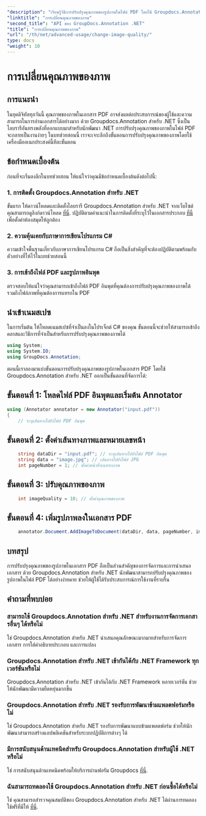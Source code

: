 ```yaml
---
"description": "เรียนรู้วิธีการปรับปรุงคุณภาพของรูปภาพในไฟล์ PDF โดยใช้ Groupdocs.Annotation สำหรับ .NET ปฏิบัติตามคำแนะนำทีละขั้นตอนของเรา"
"linktitle": "การเปลี่ยนคุณภาพของภาพ"
"second_title": "API ของ GroupDocs.Annotation .NET"
"title": "การเปลี่ยนคุณภาพของภาพ"
"url": "/th/net/advanced-usage/change-image-quality/"
type: docs
"weight": 10
---
```


# การเปลี่ยนคุณภาพของภาพ

## การแนะนำ
ในยุคดิจิทัลทุกวันนี้ คุณภาพของภาพในเอกสาร PDF อาจส่งผลต่อประสบการณ์ของผู้ใช้และความสามารถในการอ่านเอกสารได้อย่างมาก ด้วย Groupdocs.Annotation สำหรับ .NET ซึ่งเป็นไลบรารีอันทรงพลังที่ออกแบบมาสำหรับนักพัฒนา .NET การปรับปรุงคุณภาพของภาพในไฟล์ PDF จะกลายเป็นงานง่ายๆ ในบทช่วยสอนนี้ เราจะเจาะลึกถึงขั้นตอนการปรับปรุงคุณภาพของภาพโดยใช้เครื่องมืออเนกประสงค์นี้ทีละขั้นตอน
## ข้อกำหนดเบื้องต้น
ก่อนที่จะเริ่มลงลึกในบทช่วยสอน ให้แน่ใจว่าคุณมีข้อกำหนดเบื้องต้นดังต่อไปนี้:
### 1. การติดตั้ง Groupdocs.Annotation สำหรับ .NET
ขั้นแรก ให้ดาวน์โหลดและติดตั้งไลบรารี Groupdocs.Annotation สำหรับ .NET จากเว็บไซต์ คุณสามารถดูลิงก์ดาวน์โหลด [ที่นี่](https://releases.groupdocs.com/annotation/net/). ปฏิบัติตามคำแนะนำในการติดตั้งที่ระบุไว้ในเอกสารประกอบ [ที่นี่](https://tutorials.groupdocs.com/annotation/net/) เพื่อตั้งค่าห้องสมุดให้ถูกต้อง
### 2. ความคุ้นเคยกับภาษาการเขียนโปรแกรม C#
ความเข้าใจพื้นฐานเกี่ยวกับภาษาการเขียนโปรแกรม C# ถือเป็นสิ่งสำคัญที่จะต้องปฏิบัติตามพร้อมกับตัวอย่างที่ให้ไว้ในบทช่วยสอนนี้
### 3. การเข้าถึงไฟล์ PDF และรูปภาพอินพุต
ตรวจสอบให้แน่ใจว่าคุณสามารถเข้าถึงไฟล์ PDF อินพุตที่คุณต้องการปรับปรุงคุณภาพของภาพได้ รวมถึงไฟล์ภาพที่คุณต้องการแทรกใน PDF

## นำเข้าเนมสเปซ
ในการเริ่มต้น ให้โหลดเนมสเปซที่จำเป็นลงในโปรเจ็กต์ C# ของคุณ ขั้นตอนนี้จะช่วยให้สามารถเข้าถึงคลาสและวิธีการที่จำเป็นสำหรับการปรับปรุงคุณภาพของภาพได้

```csharp
using System;
using System.IO;
using GroupDocs.Annotation;
```

ตอนนี้เราลองมาแบ่งขั้นตอนการปรับปรุงคุณภาพของรูปภาพในเอกสาร PDF โดยใช้ Groupdocs.Annotation สำหรับ .NET ออกเป็นขั้นตอนที่จัดการได้:
## ขั้นตอนที่ 1: โหลดไฟล์ PDF อินพุตและเริ่มต้น Annotator
```csharp
using (Annotator annotator = new Annotator("input.pdf"))
{
    // ระบุเส้นทางไปยังไฟล์ PDF อินพุต
```
## ขั้นตอนที่ 2: ตั้งค่าเส้นทางภาพและหมายเลขหน้า
```csharp
    string dataDir = "input.pdf"; // ระบุเส้นทางไปยังไฟล์ PDF อินพุต
    string data = "image.jpg"; // เส้นทางไปยังไฟล์ JPG
    int pageNumber = 1; // ตั้งค่าหน้าที่จะแทรกภาพ
```
## ขั้นตอนที่ 3: ปรับคุณภาพของภาพ
```csharp
    int imageQuality = 10; // ตั้งค่าคุณภาพของภาพ
```
## ขั้นตอนที่ 4: เพิ่มรูปภาพลงในเอกสาร PDF
```csharp
    annotator.Document.AddImageToDocument(dataDir, data, pageNumber, imageQuality);
```

## บทสรุป
การปรับปรุงคุณภาพของรูปภาพในเอกสาร PDF ถือเป็นส่วนสำคัญของการจัดการและการนำเสนอเอกสาร ด้วย Groupdocs.Annotation สำหรับ .NET นักพัฒนาสามารถปรับปรุงคุณภาพของรูปภาพในไฟล์ PDF ได้อย่างง่ายดาย ช่วยให้ผู้ใช้ได้รับประสบการณ์การใช้งานที่ราบรื่น
## คำถามที่พบบ่อย
### สามารถใช้ Groupdocs.Annotation สำหรับ .NET สำหรับงานการจัดการเอกสารอื่นๆ ได้หรือไม่
ใช่ Groupdocs.Annotation สำหรับ .NET นำเสนอคุณลักษณะมากมายสำหรับการจัดการเอกสาร การใส่คำอธิบายประกอบ และการแปลง
### Groupdocs.Annotation สำหรับ .NET เข้ากันได้กับ .NET Framework ทุกเวอร์ชันหรือไม่
Groupdocs.Annotation สำหรับ .NET เข้ากันได้กับ .NET Framework หลายเวอร์ชัน ช่วยให้นักพัฒนามีความยืดหยุ่นมากขึ้น
### Groupdocs.Annotation สำหรับ .NET รองรับการพัฒนาข้ามแพลตฟอร์มหรือไม่
ใช่ Groupdocs.Annotation สำหรับ .NET รองรับการพัฒนาแบบข้ามแพลตฟอร์ม ช่วยให้นักพัฒนาสามารถสร้างแอปพลิเคชันสำหรับระบบปฏิบัติการต่างๆ ได้
### มีการสนับสนุนด้านเทคนิคสำหรับ Groupdocs.Annotation สำหรับผู้ใช้ .NET หรือไม่
ใช่ การสนับสนุนด้านเทคนิคพร้อมให้บริการผ่านฟอรัม Groupdocs [ที่นี่](https://forum-groupdocs.com/c/annotation/10).
### ฉันสามารถทดลองใช้ Groupdocs.Annotation สำหรับ .NET ก่อนซื้อได้หรือไม่
ใช่ คุณสามารถสำรวจคุณสมบัติของ Groupdocs.Annotation สำหรับ .NET ได้ผ่านการทดลองใช้ฟรีที่มีให้ [ที่นี่](https://releases-groupdocs.com/).
